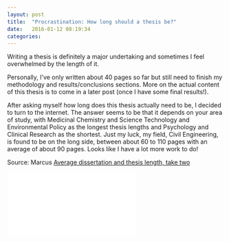 ```yaml
---
layout: post
title:  "Procrastination: How long should a thesis be?"
date:   2016-01-12 08:19:34
categories:  
---
```

Writing a thesis is definitely a major undertaking and sometimes I feel overwhelmed by the length of it.

Personally, I’ve only written about 40 pages so far but still need to finish my methodology and results/conclusions sections. More on the actual content of this thesis is to come in a later post (once I have some final results!). 

After asking myself how long does this thesis actually need to be, I decided to turn to the internet. The answer seems to be that it depends on your area of study, with Medicinal Chemistry and Science Technology and Environmental Policy as the longest thesis lengths and Psychology and Clinical Research as the shortest. Just my luck, my field, Civil Engineering, is found to be on the long side, between about 60 to 110 pages with an average of about 90 pages. Looks like I have a lot more work to do!


Source: Marcus [Average dissertation and thesis length, take two](https://beckmw.wordpress.com/2014/07/15/average-dissertation-and-thesis-length-take-two/)


![Thesis Length](/images/thesis_length.pdf)